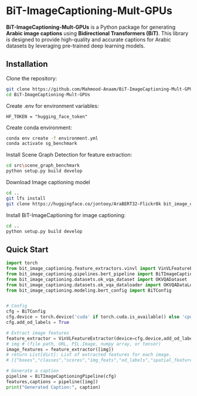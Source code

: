 # BiT-ImageCaptioning-Mult-GPUs

**BiT-ImageCaptioning-Mult-GPUs** is a Python package for generating **Arabic image captions** using **Bidirectional Transformers (BiT)**. This library is designed to provide high-quality and accurate captions for Arabic datasets by leveraging pre-trained deep learning models.


## Installation

Clone the repository:

```bash
git clone https://github.com/Mahmood-Anaam/BiT-ImageCaptioning-Mult-GPUs.git
cd BiT-ImageCaptioning-Mult-GPUs
```

Create  .env for environment variables:

```env
HF_TOKEN = "hugging_face_token"
```

Create  conda environment:

```bash
conda env create -f environment.yml
conda activate sg_benchmark
```

Install Scene Graph Detection for feature extraction:

```bash
cd src\scene_graph_benchmark
python setup.py build develop
```

Download Image captioning model

```bash
cd ..
git lfs install
git clone https://huggingface.co/jontooy/AraBERT32-Flickr8k bit_image_captioning/pretrained_model
```

Install BiT-ImageCaptioning for image captioning:

```bash
cd ..
python setup.py build develop
```



## Quick Start

```python
import torch
from bit_image_captioning.feature_extractors.vinvl import VinVLFeatureExtractor
from bit_image_captioning.pipelines.bert_pipeline import BiTImageCaptioningPipeline
from bit_image_captioning.datasets.ok_vqa_dataset import OKVQADataset
from bit_image_captioning.datasets.ok_vqa_dataloader import OKVQADataLoader
from bit_image_captioning.modeling.bert_config import BiTConfig


# Config
cfg = BiTConfig
cfg.device = torch.device('cuda' if torch.cuda.is_available() else 'cpu')
cfg.add_od_labels = True

# Extract image features
feature_extractor = VinVLFeatureExtractor(device=cfg.device,add_od_labels=cfg.add_od_labels)
# img # (file path, URL, PIL.Image, numpy array, or tensor) 
image_features = feature_extractor([img])
# return List[dict]: List of extracted features for each image.
# [{"boxes","classes","scores","img_feats","od_labels","spatial_features"},]

# Generate a caption
pipeline = BiTImageCaptioningPipeline(cfg)
features,captions = pipeline([img])
print("Generated Caption:", caption)
```





